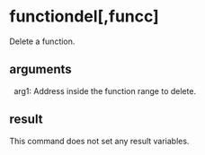 
# functiondel[,funcc]

Delete a function.

## arguments 

  arg1: Address inside the function range to delete.

## result
This command does not set any result variables.
